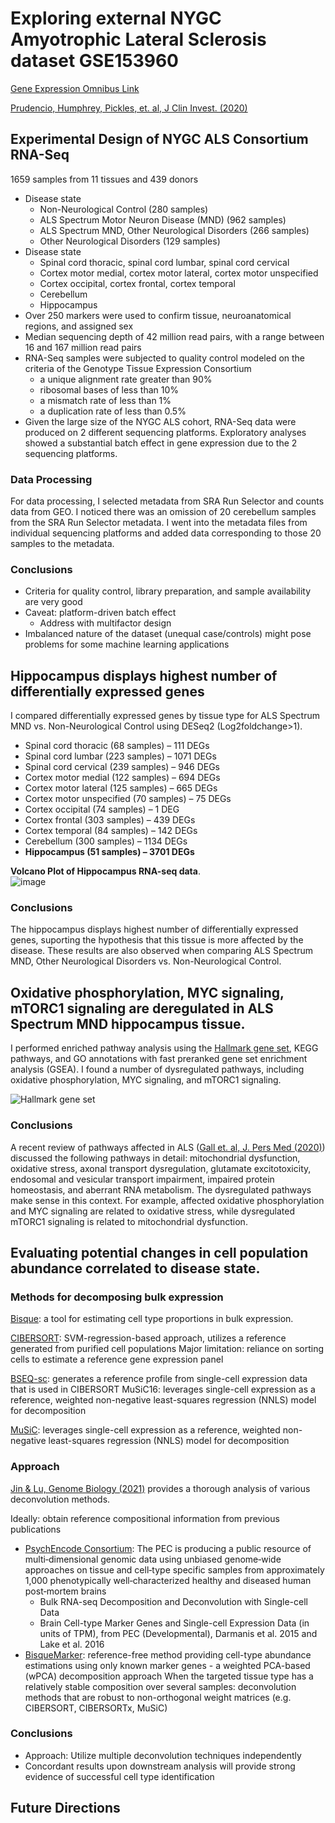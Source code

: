 # Exploring external NYGC Amyotrophic Lateral Sclerosis dataset GSE153960
[Gene Expression Omnibus Link](https://ncbi.nlm.nih.gov/geo/query/acc.cgi?acc=GSE153960)

[Prudencio, Humphrey, Pickles, et. al, J Clin Invest. (2020)](https://www.ncbi.nlm.nih.gov/pmc/articles/PMC7598060)



## Experimental Design of NYGC ALS Consortium RNA-Seq
1659 samples from 11 tissues and 439 donors
*  Disease state
    *  Non-Neurological Control (280 samples)
    *  ALS Spectrum Motor Neuron Disease (MND) (962 samples)
    *  ALS Spectrum MND, Other Neurological Disorders (266 samples)
    *  Other Neurological Disorders (129 samples)
*  Disease state
    *  Spinal cord thoracic, spinal cord lumbar, spinal cord cervical
    *  Cortex motor medial, cortex motor lateral, cortex motor unspecified
    *  Cortex occipital, cortex frontal, cortex temporal
    *  Cerebellum
    *  Hippocampus 
*  Over 250 markers were used to confirm tissue, neuroanatomical regions, and assigned sex
*  Median sequencing depth of 42 million read pairs, with a range between 16 and 167 million read pairs
*  RNA-Seq samples were subjected to quality control modeled on the criteria of the Genotype Tissue Expression Consortium
    *  a unique alignment rate greater than 90%
    *  ribosomal bases of less than 10%
    *  a mismatch rate of less than 1%
    *  a duplication rate of less than 0.5%
*  Given the large size of the NYGC ALS cohort, RNA-Seq data were produced on 2 different sequencing platforms. Exploratory analyses showed a substantial batch effect in gene expression due to the 2 sequencing platforms.

### Data Processing

For data processing, I selected metadata from SRA Run Selector and counts data from GEO. I noticed there was an omission of 20 cerebellum samples from the SRA Run Selector metadata. I went into the metadata files from individual sequencing platforms and added data corresponding to those 20 samples to the metadata.


### Conclusions
*  Criteria for quality control, library preparation, and sample availability are very good
*  Caveat: platform-driven batch effect
   *  Address with multifactor design
*  Imbalanced nature of the dataset (unequal case/controls) might pose problems for some machine learning applications


## Hippocampus displays highest number of differentially expressed genes

I compared differentially expressed genes by tissue type for ALS Spectrum MND vs. Non-Neurological Control using DESeq2 (Log2foldchange>1).

*  Spinal cord thoracic (68 samples) – 111 DEGs
*  Spinal cord lumbar (223 samples) – 1071 DEGs
*  Spinal cord cervical (239 samples) – 946 DEGs
*  Cortex motor medial (122 samples) – 694 DEGs
*  Cortex motor lateral (125 samples) – 665 DEGs
*  Cortex motor unspecified (70 samples) – 75 DEGs
*  Cortex occipital (74 samples) – 1 DEG
*  Cortex frontal (303 samples) – 439 DEGs
*  Cortex temporal (84 samples) – 142 DEGs
*  Cerebellum (300 samples) – 1134 DEGs
*  **Hippocampus (51 samples) – 3701 DEGs**

**Volcano Plot of Hippocampus RNA-seq data**.  
![image](https://user-images.githubusercontent.com/72508803/207172939-47b2097d-4fe0-4c49-be09-c1fcdbc0a69b.png)

### Conclusions

The hippocampus displays highest number of differentially expressed genes, suporting the hypothesis that this tissue is more affected by the disease. These results are also observed when comparing ALS Spectrum MND, Other Neurological Disorders vs. Non-Neurological Control.


## Oxidative phosphorylation, MYC signaling, mTORC1 signaling are deregulated in ALS Spectrum MND hippocampus tissue.

I performed enriched pathway analysis using the [Hallmark gene set](https://www.gsea-msigdb.org/gsea/msigdb/collection_details.jsp#H), KEGG pathways, and GO annotations with fast preranked gene set enrichment analysis (GSEA). I found a number of dysregulated pathways, including oxidative phosphorylation, MYC signaling, and mTORC1 signaling.

![Hallmark gene set](https://user-images.githubusercontent.com/72508803/207180754-28e41123-e6e4-4bfc-a792-616ec4dcf10c.png)

### Conclusions

A recent review of pathways affected in ALS ([Gall et. al, J. Pers Med (2020)](https://www.ncbi.nlm.nih.gov/pmc/articles/PMC7564998/#:~:text=Here%2C%20the%20different%20pathways%20that,homeostasis%2C%20and%20aberrant%20RNA%20metabolism.)) discussed the following pathways in detail: mitochondrial dysfunction, oxidative stress, axonal transport dysregulation, glutamate excitotoxicity, endosomal and vesicular transport impairment, impaired protein homeostasis, and aberrant RNA metabolism. The dysregulated pathways make sense in this context. For example, affected oxidative phosphorylation and MYC signaling are related to oxidative stress, while dysregulated mTORC1 signaling is related to mitochondrial dysfunction.

## Evaluating potential changes in cell population abundance correlated to disease state.

### Methods for decomposing bulk expression
[Bisque](https://www.nature.com/articles/s41467-020-15816-6): a tool for estimating cell type proportions in bulk expression.

[CIBERSORT](https://www.ncbi.nlm.nih.gov/pmc/articles/PMC5895181/): SVM-regression-based approach, utilizes a reference generated from purified cell populations
Major limitation: reliance on sorting cells to estimate a reference gene expression panel

[BSEQ-sc](https://pubmed.ncbi.nlm.nih.gov/27667365/): generates a reference profile from single-cell expression data that is used in CIBERSORT
MuSiC16: leverages single-cell expression as a reference, weighted non-negative least-squares regression (NNLS) model for decomposition

[MuSiC](https://www.nature.com/articles/s41467-018-08023-x): leverages single-cell expression as a reference, weighted non-negative least-squares regression (NNLS) model for decomposition


### Approach

[Jin & Lu, Genome Biology (2021)](https://genomebiology.biomedcentral.com/articles/10.1186/s13059-021-02290-6) provides a thorough analysis of various deconvolution methods.

Ideally: obtain reference compositional information from previous publications
*  [PsychEncode Consortium](https://elifesciences.org/articles/14997): The PEC is producing a public resource of multi‐dimensional genomic data using unbiased genome‐wide approaches on tissue and cell‐type specific samples from approximately 1,000 phenotypically well‐characterized healthy and diseased human post‐mortem brains
   *  Bulk RNA-seq Decomposition and Deconvolution with Single-cell Data
   *  Brain Cell-type Marker Genes and Single-cell Expression Data (in units of TPM), from PEC (Developmental), Darmanis et al. 2015 and Lake et al. 2016
*  [BisqueMarker](https://www.nature.com/articles/s41467-020-15816-6): reference-free method providing cell-type abundance estimations using only known marker genes - a weighted PCA-based (wPCA) decomposition approach
When the targeted tissue type has a relatively stable composition over several samples: deconvolution methods that are robust to non-orthogonal weight matrices (e.g. CIBERSORT, CIBERSORTx, MuSiC)

### Conclusions

*  Approach: Utilize multiple deconvolution techniques independently
*  Concordant results upon downstream analysis will provide strong evidence of successful cell type identification


## Future Directions

